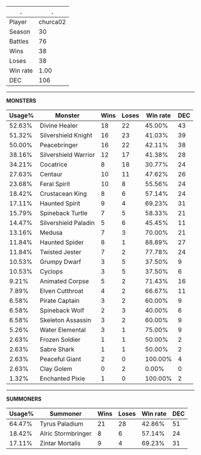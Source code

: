 .|.
|-|-
Player|churca02
Season|30
Battles|76
Wins|38
Loses|38
Win rate|1.00
DEC|106

---
**MONSTERS**

Usage%|Monster|Wins|Loses|Win rate|DEC|
-|-|-|-|-|-|
52.63%|Divine Healer|18|22|45.00%|43|
51.32%|Silvershield Knight|16|23|41.03%|39|
50.00%|Peacebringer|16|22|42.11%|38|
38.16%|Silvershield Warrior|12|17|41.38%|28|
34.21%|Cocatrice|8|18|30.77%|24|
27.63%|Centaur|10|11|47.62%|26|
23.68%|Feral Spirit|10|8|55.56%|24|
18.42%|Crustacean King|8|6|57.14%|24|
17.11%|Haunted Spirit|9|4|69.23%|31|
15.79%|Spineback Turtle|7|5|58.33%|21|
14.47%|Silvershield Paladin|5|6|45.45%|11|
13.16%|Medusa|7|3|70.00%|21|
11.84%|Haunted Spider|8|1|88.89%|27|
11.84%|Twisted Jester|7|2|77.78%|24|
10.53%|Grumpy Dwarf|3|5|37.50%|9|
10.53%|Cyclops|3|5|37.50%|6|
9.21%|Animated Corpse|5|2|71.43%|16|
7.89%|Elven Cutthroat|4|2|66.67%|11|
6.58%|Pirate Captain|3|2|60.00%|9|
6.58%|Spineback Wolf|2|3|40.00%|6|
6.58%|Skeleton Assassin|3|2|60.00%|9|
5.26%|Water Elemental|3|1|75.00%|9|
2.63%|Frozen Soldier|1|1|50.00%|2|
2.63%|Sabre Shark|1|1|50.00%|2|
2.63%|Peaceful Giant|2|0|100.00%|4|
2.63%|Clay Golem|0|2|0.00%|0|
1.32%|Enchanted Pixie|1|0|100.00%|2|

---
**SUMMONERS**

Usage%|Summoner|Wins|Loses|Win rate|DEC|
-|-|-|-|-|-|
64.47%|Tyrus Paladium|21|28|42.86%|51|
18.42%|Alric Stormbringer|8|6|57.14%|24|
17.11%|Zintar Mortalis|9|4|69.23%|31|
